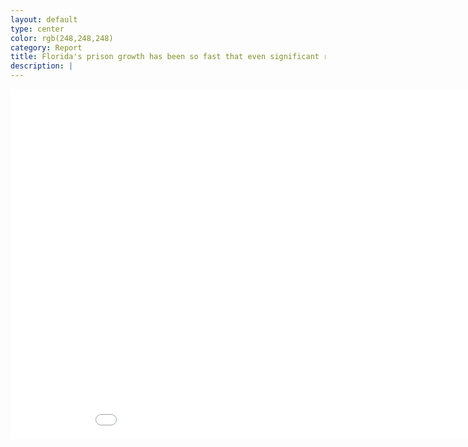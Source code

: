 ```yaml
---
layout: default
type: center
color: rgb(248,248,248)
category: Report
title: Florida's prison growth has been so fast that even significant reductions would hardly turn back the clock.
description: |
---
```

<iframe src="DataVisualizations/historicalgraph.html" height='560' width='960' frameborder='0' scrolling='no'></iframe>

